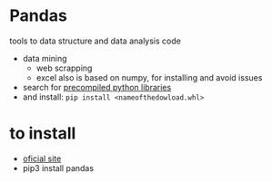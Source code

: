 # Pandas
tools to data structure and data analysis code
- data mining
  - web scrapping
  - excel
also is based on numpy, for installing and avoid issues
- search for [precompiled python libraries](https://www.lfd.uci.edu/~gohlke/pythonlibs/)
- and install: `pip install <nameofthedowload.whl>`

# to install
- [oficial site](http://pandas.pydata.org)
- pip3 install pandas
